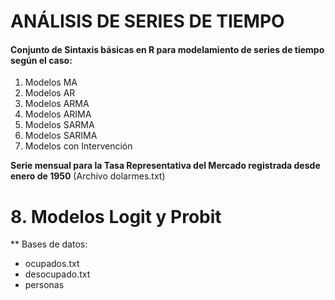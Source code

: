 # ANÁLISIS DE SERIES DE TIEMPO
#### Conjunto de Sintaxis básicas en R para modelamiento de series de tiempo según el caso:
1. Modelos MA
2. Modelos AR
3. Modelos ARMA
4. Modelos ARIMA
5. Modelos SARMA
6. Modelos SARIMA
7. Modelos con Intervención

**Serie mensual para la Tasa Representativa del Mercado registrada desde enero de 1950** (Archivo dolarmes.txt)

# 8. Modelos Logit y Probit
 
** Bases de datos:
* ocupados.txt
* desocupado.txt
* personas
